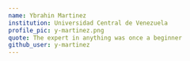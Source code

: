 ```yaml
---
name: Ybrahin Martinez
institution: Universidad Central de Venezuela
profile_pic: y-martinez.png
quote: The expert in anything was once a beginner 
github_user: y-martinez
---
```

